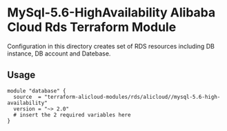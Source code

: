 # MySql-5.6-HighAvailability Alibaba Cloud Rds Terraform Module

Configuration in this directory creates set of RDS resources including DB instance, DB account and Datebase.

## Usage
```hcl
module "database" {
  source  = "terraform-alicloud-modules/rds/alicloud//mysql-5.6-high-availability"
  version = "~> 2.0"
  # insert the 2 required variables here
}
```

<!-- BEGINNING OF PRE-COMMIT-TERRAFORM DOCS HOOK -->
<!-- END OF PRE-COMMIT-TERRAFORM DOCS HOOK -->